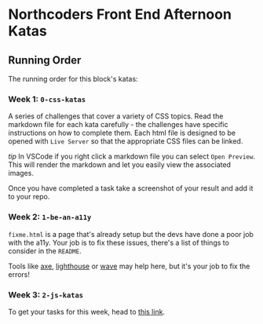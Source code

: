 # Northcoders Front End Afternoon Katas

## Running Order

The running order for this block's katas:

### Week 1: `0-css-katas`

A series of challenges that cover a variety of CSS topics.
Read the markdown file for each kata carefully - the challenges have specific instructions on how to complete them. Each html file is designed to be opened with `Live Server` so that the appropriate CSS files can be linked.

_tip_ In VSCode if you right click a markdown file you can select `Open Preview`. This will render the markdown and let you easily view the associated images.

Once you have completed a task take a screenshot of your result and add it to your repo.

### Week 2: `1-be-an-a11y`

`fixme.html` is a page that's already setup but the devs have done a poor job with the a11y. Your job is to fix these issues, there's a list of things to consider in the `README`.

Tools like [axe](https://chrome.google.com/webstore/detail/axe-devtools-web-accessib/lhdoppojpmngadmnindnejefpokejbdd), [lighthouse](https://chrome.google.com/webstore/detail/lighthouse/blipmdconlkpinefehnmjammfjpmpbjk?hl=en) or [wave](https://wave.webaim.org/extension/) may help here, but it's your job to fix the errors!

### Week 3: `2-js-katas`

To get your tasks for this week, head to [this link](https://l2c.northcoders.com/courses/fe/fe-katas-week-3).

